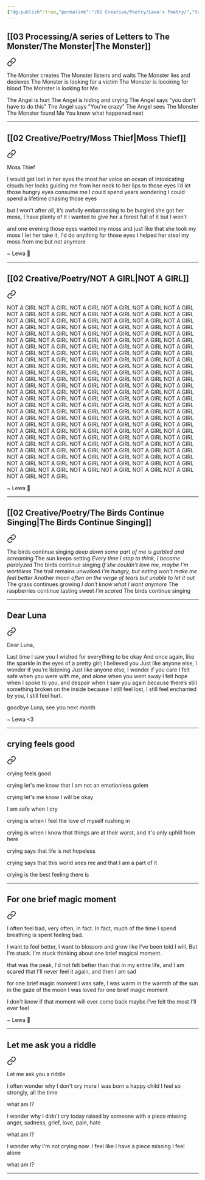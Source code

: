 ```yaml
---
{"dg-publish":true,"permalink":"/02 Creative/Poetry/Lewa's Poetry/","tags":["poem"],"noteIcon":"","created":"2025-07-03T15:42:12.983-04:00"}
---
```


## [[03 Processing/A series of Letters to The Monster/The Monster\|The Monster]]

<div class="transclusion internal-embed is-loaded"><a class="markdown-embed-link" href="/03 Processing/A series of Letters to The Monster/The Monster/" aria-label="Open link"><svg xmlns="http://www.w3.org/2000/svg" width="24" height="24" viewBox="0 0 24 24" fill="none" stroke="currentColor" stroke-width="2" stroke-linecap="round" stroke-linejoin="round" class="svg-icon lucide-link"><path d="M10 13a5 5 0 0 0 7.54.54l3-3a5 5 0 0 0-7.07-7.07l-1.72 1.71"></path><path d="M14 11a5 5 0 0 0-7.54-.54l-3 3a5 5 0 0 0 7.07 7.07l1.71-1.71"></path></svg></a><div class="markdown-embed">




The Monster creates
The Monster listens and waits
The Monster lies and decieves
The Monster is looking for a victim
The Monster is loooking for blood
The Monster is looking for Me

The Angel is hurt
The Angel is hiding and crying
The Angel says "you don't have to do this"
The Angel says "You're crazy"
The Angel sees The Monster
The Monster found Me
You know what happened next

</div></div>

---
## [[02 Creative/Poetry/Moss Thief\|Moss Thief]]

<div class="transclusion internal-embed is-loaded"><a class="markdown-embed-link" href="/02 Creative/Poetry/Moss Thief/" aria-label="Open link"><svg xmlns="http://www.w3.org/2000/svg" width="24" height="24" viewBox="0 0 24 24" fill="none" stroke="currentColor" stroke-width="2" stroke-linecap="round" stroke-linejoin="round" class="svg-icon lucide-link"><path d="M10 13a5 5 0 0 0 7.54.54l3-3a5 5 0 0 0-7.07-7.07l-1.72 1.71"></path><path d="M14 11a5 5 0 0 0-7.54-.54l-3 3a5 5 0 0 0 7.07 7.07l1.71-1.71"></path></svg></a><div class="markdown-embed">




Moss Thief

I would get lost in her eyes the most
her voice an ocean of intoxicating clouds
her locks guiding me
from her neck
to her lips
to those eyes
I’d let those hungry eyes consume me
I could spend years wondering
I could spend a lifetime chasing those eyes

but I won't
after all, it’s awfully embarrassing to be burgled
she got her moss, I have plenty of it
I wanted to give her a forest full of it
but I won’t

and one evening
those eyes wanted my moss
and just like that
she took my moss
I let her take it, I'd do anything for those eyes
I helped her steal my moss from me
but not anymore

~ Lewa 💚

</div></div>


---
## [[02 Creative/Poetry/NOT A GIRL\|NOT A GIRL]]

<div class="transclusion internal-embed is-loaded"><a class="markdown-embed-link" href="/02 Creative/Poetry/NOT A GIRL/" aria-label="Open link"><svg xmlns="http://www.w3.org/2000/svg" width="24" height="24" viewBox="0 0 24 24" fill="none" stroke="currentColor" stroke-width="2" stroke-linecap="round" stroke-linejoin="round" class="svg-icon lucide-link"><path d="M10 13a5 5 0 0 0 7.54.54l3-3a5 5 0 0 0-7.07-7.07l-1.72 1.71"></path><path d="M14 11a5 5 0 0 0-7.54-.54l-3 3a5 5 0 0 0 7.07 7.07l1.71-1.71"></path></svg></a><div class="markdown-embed">




NOT A GIRL NOT A GIRL NOT A GIRL NOT A GIRL NOT A GIRL NOT A GIRL NOT A GIRL NOT A GIRL NOT A GIRL NOT A GIRL NOT A GIRL NOT A GIRL NOT A GIRL NOT A GIRL NOT A GIRL NOT A GIRL NOT A GIRL NOT A GIRL NOT A GIRL NOT A GIRL NOT A GIRL NOT A GIRL NOT A GIRL NOT A GIRL NOT A GIRL NOT A GIRL NOT A GIRL NOT A GIRL NOT A GIRL NOT A GIRL NOT A GIRL NOT A GIRL NOT A GIRL NOT A GIRL NOT A GIRL NOT A GIRL NOT A GIRL NOT A GIRL NOT A GIRL NOT A GIRL NOT A GIRL NOT A GIRL NOT A GIRL NOT A GIRL NOT A GIRL NOT A GIRL NOT A GIRL NOT A GIRL NOT A GIRL NOT A GIRL NOT A GIRL NOT A GIRL NOT A GIRL NOT A GIRL NOT A GIRL NOT A GIRL NOT A GIRL NOT A GIRL NOT A GIRL NOT A GIRL NOT A GIRL NOT A GIRL NOT A GIRL NOT A GIRL NOT A GIRL NOT A GIRL NOT A GIRL NOT A GIRL NOT A GIRL NOT A GIRL NOT A GIRL NOT A GIRL NOT A GIRL NOT A GIRL NOT A GIRL NOT A GIRL NOT A GIRL NOT A GIRL NOT A GIRL NOT A GIRL NOT A GIRL NOT A GIRL NOT A GIRL NOT A GIRL NOT A GIRL NOT A GIRL NOT A GIRL NOT A GIRL NOT A GIRL NOT A GIRL NOT A GIRL NOT A GIRL NOT A GIRL NOT A GIRL NOT A GIRL NOT A GIRL NOT A GIRL NOT A GIRL NOT A GIRL NOT A GIRL NOT A GIRL NOT A GIRL NOT A GIRL NOT A GIRL NOT A GIRL NOT A GIRL NOT A GIRL NOT A GIRL NOT A GIRL NOT A GIRL NOT A GIRL NOT A GIRL NOT A GIRL NOT A GIRL NOT A GIRL NOT A GIRL NOT A GIRL NOT A GIRL NOT A GIRL NOT A GIRL NOT A GIRL NOT A GIRL NOT A GIRL NOT A GIRL NOT A GIRL NOT A GIRL NOT A GIRL NOT A GIRL NOT A GIRL NOT A GIRL NOT A GIRL NOT A GIRL NOT A GIRL NOT A GIRL NOT A GIRL NOT A GIRL NOT A GIRL NOT A GIRL NOT A GIRL NOT A GIRL NOT A GIRL NOT A GIRL NOT A GIRL NOT A GIRL NOT A GIRL NOT A GIRL NOT A GIRL NOT A GIRL NOT A GIRL NOT A GIRL NOT A GIRL NOT A GIRL NOT A GIRL NOT A GIRL NOT A GIRL NOT A GIRL NOT A GIRL NOT A GIRL 

~ Lewa 💚


</div></div>


---
## [[02 Creative/Poetry/The Birds Continue Singing\|The Birds Continue Singing]]

<div class="transclusion internal-embed is-loaded"><a class="markdown-embed-link" href="/02 Creative/Poetry/The Birds Continue Singing/" aria-label="Open link"><svg xmlns="http://www.w3.org/2000/svg" width="24" height="24" viewBox="0 0 24 24" fill="none" stroke="currentColor" stroke-width="2" stroke-linecap="round" stroke-linejoin="round" class="svg-icon lucide-link"><path d="M10 13a5 5 0 0 0 7.54.54l3-3a5 5 0 0 0-7.07-7.07l-1.72 1.71"></path><path d="M14 11a5 5 0 0 0-7.54-.54l-3 3a5 5 0 0 0 7.07 7.07l1.71-1.71"></path></svg></a><div class="markdown-embed">




The birds continue singing
*deep down some part of me is garbled and screaming*
The sun keeps setting
*Every time I stop to think, I become paralyzed*
The birds continue singing
*If she couldn't love me, maybe I'm worthless*
The trail remains unwalked
*I'm hungry, but eating won't make me feel better*
Another moon
*often on the verge of tears but unable to let it out*
The grass continues growing
*I don't know what I want anymore*
The raspberries continue tasting sweet
*I'm scared*
The birds continue singing


</div></div>


---
## Dear Luna

<div class="transclusion internal-embed is-loaded"><a class="markdown-embed-link" href="/02 Creative/Poetry/Dear Luna/" aria-label="Open link"><svg xmlns="http://www.w3.org/2000/svg" width="24" height="24" viewBox="0 0 24 24" fill="none" stroke="currentColor" stroke-width="2" stroke-linecap="round" stroke-linejoin="round" class="svg-icon lucide-link"><path d="M10 13a5 5 0 0 0 7.54.54l3-3a5 5 0 0 0-7.07-7.07l-1.72 1.71"></path><path d="M14 11a5 5 0 0 0-7.54-.54l-3 3a5 5 0 0 0 7.07 7.07l1.71-1.71"></path></svg></a><div class="markdown-embed">




Dear Luna,

Last time I saw you I wished for everything to be okay
And once again, like the sparkle in the eyes of a pretty girl; I believed you
Just like anyone else, I wonder if you’re listening
Just like anyone else, I wonder if you care
I felt safe when you were with me, and alone when you went away
I felt hope when I spoke to you, and despair when I saw you again
because there’s still something broken on the inside
because I still feel lost, I still feel enchanted by you, I still feel hurt.

goodbye Luna, see you next month

~ Lewa <3

</div></div>


---
## crying feels good 
<div class="transclusion internal-embed is-loaded"><a class="markdown-embed-link" href="/02 Creative/Poetry/crying feels good/" aria-label="Open link"><svg xmlns="http://www.w3.org/2000/svg" width="24" height="24" viewBox="0 0 24 24" fill="none" stroke="currentColor" stroke-width="2" stroke-linecap="round" stroke-linejoin="round" class="svg-icon lucide-link"><path d="M10 13a5 5 0 0 0 7.54.54l3-3a5 5 0 0 0-7.07-7.07l-1.72 1.71"></path><path d="M14 11a5 5 0 0 0-7.54-.54l-3 3a5 5 0 0 0 7.07 7.07l1.71-1.71"></path></svg></a><div class="markdown-embed">




crying feels good

crying let's me know that I am not an emotionless golem

crying let's me know I will be okay

I am safe when I cry

crying is when I feel the love of myself rushing in

crying is when I know that things are at their worst, and it's only uphill from here

crying says that life is not hopeless 

crying says that this world sees me and that I am a part of it

crying is the best feeling there is

</div></div>

---
## For one brief magic moment 
<div class="transclusion internal-embed is-loaded"><a class="markdown-embed-link" href="/02 Creative/Poetry/for one brief magic moment/" aria-label="Open link"><svg xmlns="http://www.w3.org/2000/svg" width="24" height="24" viewBox="0 0 24 24" fill="none" stroke="currentColor" stroke-width="2" stroke-linecap="round" stroke-linejoin="round" class="svg-icon lucide-link"><path d="M10 13a5 5 0 0 0 7.54.54l3-3a5 5 0 0 0-7.07-7.07l-1.72 1.71"></path><path d="M14 11a5 5 0 0 0-7.54-.54l-3 3a5 5 0 0 0 7.07 7.07l1.71-1.71"></path></svg></a><div class="markdown-embed">




I often feel bad, very often, in fact.
In fact, much of the time I spend breathing is spent feeling bad.

I want to feel better, I want to blossom and grow like I've been told I will.
But I'm stuck.
I'm stuck thinking about one brief magical moment.

that was the peak, I'd not felt better than that in my entire life, 
and I am scared that I'll never feel it again, and then I am sad

for one brief magic moment
I was safe, I was warm
in the warmth of the sun
in the gaze of the moon
I was loved
for one brief magic moment

I don't know if that moment will ever come back
maybe I've felt the most I'll ever feel


~ Lewa 💚

</div></div>

---
## Let me ask you a riddle

<div class="transclusion internal-embed is-loaded"><a class="markdown-embed-link" href="/02 Creative/Poetry/Let my ask you a riddle/" aria-label="Open link"><svg xmlns="http://www.w3.org/2000/svg" width="24" height="24" viewBox="0 0 24 24" fill="none" stroke="currentColor" stroke-width="2" stroke-linecap="round" stroke-linejoin="round" class="svg-icon lucide-link"><path d="M10 13a5 5 0 0 0 7.54.54l3-3a5 5 0 0 0-7.07-7.07l-1.72 1.71"></path><path d="M14 11a5 5 0 0 0-7.54-.54l-3 3a5 5 0 0 0 7.07 7.07l1.71-1.71"></path></svg></a><div class="markdown-embed">





Let me ask you a riddle

I often wonder why I don't cry more
I was born a happy child
I feel so strongly, all the time

what am I? 

I wonder why I didn't cry today
raised by someone with a piece missing
anger, sadness, grief, love, pain, hate

what am I? 

I wonder why I'm not crying now.
I feel like I have a piece missing
I feel alone

what am I? 


</div></div>


---
